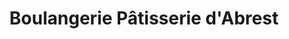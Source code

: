 ---
title: "Boulangerie Pâtisserie d'Abrest"
url: /abrest/boulangerie-patisserie-dabrest/
shop: boulangerie
---